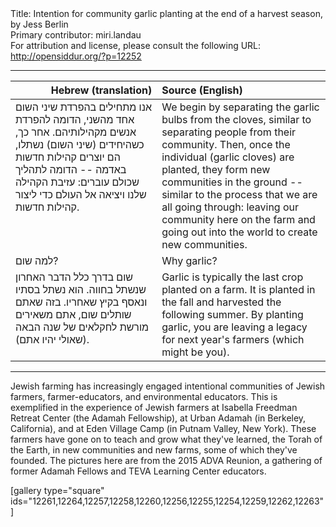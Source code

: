 <html>
<head></head>
<body>
Title: Intention for community garlic planting at the end of a harvest season, by Jess Berlin<br />
Primary contributor: miri.landau<br />
For attribution and license, please consult the following URL: <a href="http://opensiddur.org/?p=12252">http://opensiddur.org/?p=12252</a>
<p />
<hr />

<table style="margin-left: auto;margin-right: auto;" class="draggable">
<thead><tr><th id="x" style="text-align: right;">Hebrew (translation)</th><th style="text-align: left;">Source (English)</th></tr></thead>
<tbody>
<tr>
<td style="vertical-align:top;" width="46%">
<div class="liturgy"><span lang="he">
אנו מתחילים בהפרדת שיני השום אחד מהשני, 
הדומה להפרדת אנשים מקהילותיהם. 
אחר כך, כשהיחידים (שיני השום) נשתלו, 
הם יוצרים קהילות חדשות באדמה -- 
הדומה לתהליך שכולם עוברים: 
עזיבת הקהילה שלנו 
ויציאה אל העולם כדי ליצור קהילות חדשות.
</span></div></td>

<td style="vertical-align:top;" width="53%"><div class="english">
We begin by separating the garlic bulbs from the cloves, 
similar to separating people from their community. 
Then, once the individual (garlic cloves) are planted, 
they form new communities in the ground -- 
similar to the process that we are all going through: 
leaving our community here on the farm 
and going out into the world to create new communities.
</div></td></tr>


<tr><td style="vertical-align:top;" width="46%">
<div class="liturgy"><span lang="he">
למה שום?
</span></div></td>

<td style="vertical-align:top;"><div class="english">
Why garlic?
</div></td></tr>


<tr><td style="vertical-align:top;" width="46%">
<div class="liturgy"><span lang="he">
שום בדרך כלל הדבר האחרון שנשתל בחווה. 
הוא נשתל בסתיו 
ונאסף בקיץ שאחריו. 
בזה שאתם שותלים שום, 
אתם משאירים מורשת לחקלאים של שנה הבאה 
(שאולי יהיו אתם).
</span></div></td>

<td style="vertical-align:top;"><div class="english">
Garlic is typically the last crop planted on a farm. 
It is planted in the fall 
and harvested the following summer. 
By planting garlic, 
you are leaving a legacy for next year's farmers 
(which might be you).
</div></td></tr>
</tbody></table>

<hr />

Jewish farming has increasingly engaged intentional communities of Jewish farmers, farmer-educators, and environmental educators. This is exemplified in the experience of Jewish farmers at Isabella Freedman Retreat Center (the Adamah Fellowship), at Urban Adamah (in Berkeley, California), and at Eden Village Camp (in Putnam Valley, New York). These farmers have gone on to teach and grow what they've learned, the Torah of the Earth, in new communities and new farms, some of which they've founded. The pictures here are from the 2015 ADVA Reunion, a gathering of former Adamah Fellows and TEVA Learning Center educators.

[gallery type="square" ids="12261,12264,12257,12258,12260,12256,12255,12254,12259,12262,12263"]
</body>
</html>